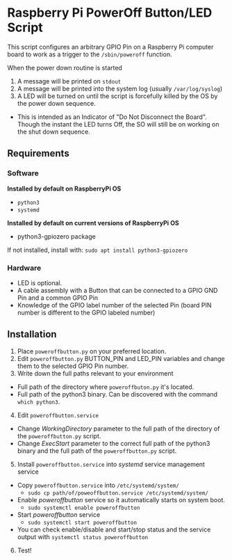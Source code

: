 # Raspberry Pi PowerOff Button/LED Script

This script configures an arbitrary GPIO Pin on a Raspberry Pi computer board to work as a trigger to the `/sbin/poweroff` function. 

When the power down routine is started

1. A message will be printed on `stdout`
2. A message will be printed into the system log (usually `/var/log/syslog`)
3. A LED will be turned on until the script is forcefully killed by the OS by the power down sequence.
  * This is intended as an Indicator of "Do Not Disconnect the Board". Though the instant the LED turns Off, the SO will still be on working on the shut down sequence.

## Requirements

### Software

**Installed by default on RaspberryPi OS**

* `python3`
* `systemd`

**Installed by default on current versions of RaspberryPi OS**

* python3-gpiozero package

If not installed, install with: `sudo apt install python3-gpiozero`

### Hardware

* LED is optional.
* A cable assembly with a Button that can be connected to a GPIO GND Pin and a common GPIO Pin
* Knowledge of the GPIO label number of the selected Pin (board PIN number is different to the GPIO labeled number)

## Installation

1. Place `poweroffbutton.py` on your preferred location.
2. Edit `poweroffbutton.py` BUTTON_PIN and LED_PIN variables and change them to the selected GPIO Pin number.
3. Write down the full paths relevant to your environment
  * Full path of the directory where `poweroffbuton.py` it's located.
  * Full path of the python3 binary. Can be discovered with the command `which python3`.
4. Edit `poweroffbutton.service`
  * Change _WorkingDirectory_ parameter to the full path of the directory of the `poweroffbutton.py` script.
  * Change _ExecStart_ parameter to the correct full path of the python3 binary and the full path of the `poweroffbutton.py` script.
5. Install `poweroffbutton.service` into _systemd_ service management service
  * Copy `poweroffbutton.service` into `/etc/systemd/system/` 
    * `sudo cp path/of/poweoffbutton.service /etc/systemd/system/`
  * Enable _poweroffbutton_ service so it automatically starts on system boot.
    * `sudo systemctl enable poweroffbutton`
  * Start _poweroffbutton_ service
    * `sudo systemctl start poweroffbutton`
  * You can check enable/disable and start/stop status and the service output with `systemctl status poweroffbutton`
 6. Test!

